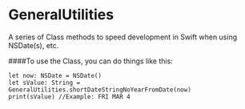 # GeneralUtilities
A series of Class methods to speed development in Swift when using NSDate(s), etc.

####To use the Class, you can do things like this:
```
let now: NSDate = NSDate()
let sValue: String = GeneralUtilities.shortDateStringNoYearFromDate(now)
print(sValue) //Example: FRI MAR 4
```
